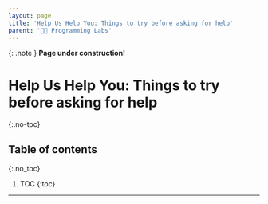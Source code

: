 ```yaml
---
layout: page
title: 'Help Us Help You: Things to try before asking for help'
parent: '👩‍🔬 Programming Labs'
---
```


{: .note }
**Page under construction!**

<!-- prettier-ignore-start -->

# Help Us Help You: Things to try before asking for help
{:.no-toc}


## Table of contents
{:.no_toc}

1. TOC
{:toc}

<!-- prettier-ignore-end -->

---

<!--
## Debugging

Inevitably, you will run into cases where your code does not produce the expected result. These are called _bugs_. The process of investigating and fixing these bugs is called _debugging_. **The vast majority of the time spent programming is actually spent debugging**, especially when you are just starting out. But even seasoned programmers spend _far_ more time debugging than writing code.

Debugging consists of three steps:

1.  **Prevention**: The things you do to minimize bugs and/or make debugging easier.
2.  **Investigation**: What is the issue? What is the code supposed to do, and what is it actually doing?
3.  **Resolution**: Fixing the problem

## [](#prevention)Prevention

Prevention consists of adopting good development habits that will either minimize the number of bugs you introduce in the first place, or stop them in their tracks.

### [](#develop-with-the-browser-dev-tools-open)Develop with the browser dev tools open!

I really cannot stress this enough. If stuff is not working, the browser dev tools and especially [the console](#the-console) is the _first_ place you look for clues. **In fact, most seasoned web developers have dev tools continuously open while working.**

If you see errors in the console, **do not ignore them**. Even if they don’t seem to be related to the issue you’re investigating, they could be a symptom of a larger problem.

### [](#understand-what-code-does)Understand what code does

**Do _not_ copy and paste code without understanding what it does.** If we don’t expect you to understand it, we’ll usually say so. If we give you an entire file or function to copy, it’s typically because it doesn’t matter to understand it (but it’s still beneficial to try).

But in all other cases, you _should_ understand what the code is doing and why. We give you code because it’s easier to understand existing code and tweak it than to write it from scratch, not to save you the effort of understanding it.

If you don’t understand what you’re doing and why, you may still be able to guess where things go and move through the steps, but the mismatch between your mental model and what is actually happening will compound as you move through the lab making every step harder than the previous one.

If there are parts of syntax you don’t understand, it can be hard to google for things. For example, suppose you get to [Step 3.3 of Lab 9](#step-33-fixing-the-shape-transition-using-d3transition) and don’t understand this line:

```js
label ??= Object.entries(wedges).find(([label, w]) => w === wedge)[0];
```

`Object.entries()` and `array.find()` is easy to google for, but how do you google for `??=` or the `([label, w])` syntax?! **That’s what AI is excellent for!**

You could blanket ask it to explain this line of code:

![](images/chatgpt-explain.png){: width="600"}

Asking ChatGPT to explain a specific line of code (but other AI assistants are similar).

Or, you could ask about specific things you don’t understand, which tends to give you the answer faster:

![](images/chatgpt-specific.png){: width="600"}

Asking ChatGPT to explain a specific part of syntax (but other AI assistants are similar)..

[GitHub Copilot Chat](https://docs.github.com/en/copilot/github-copilot-chat/about-github-copilot-chat) even has a menu option for this:

![](images/gh-copilot-explain.png)

This was the result:

![](images/gh-copilot-explanation.png)

Do note that **every time you use AI for anything, it’s _crucial_ to fact-check it**. If you ask it to explain syntax you don’t understand, take the terms it gives you (in this case “logical nullish assignment operator”) and google them to see if they are correct.

### [](#use-correct-formatting)Use correct formatting

It’s very hard to understand what your code is doing if it’s not formatted correctly. Especially [indentation](https://en.wikipedia.org/wiki/Indentation_style) is very important as it shows the structure and hiearchy of your code.

- In HTML, if element contents span multiple lines, indent them (unless you have a reason not to).
- In JS, indent the contents of functions, loops, and conditionals.
- In CSS indent declarations (the property-value pairs inside the `{...}`) and nested rules.

Formatting is meant to help readability, not hinder it. There are cases where _not_ indenting actually improves readability, e.g. in HTML, since everything is inside [`<html>`](https://developer.mozilla.org/en-US/docs/Web/HTML/Element/html).

If you find it hard to maintain good formatting manually, many developers use [Prettier](https://prettier.io/) to automatically format their code when they save. It doesn’t give you much flexibility, but is way better than poorly formatted code. VS Code also has a built-in formatter that you can enable in the settings, or call it on a case-by-case basis by opening the [Command Palette](https://code.visualstudio.com/docs/getstarted/userinterface#_command-palette) (Ctrl+Shift+P) and typing `Format Document`.

> While a lot of code formatting is a matter of personal preference, and the main rule is that it’s consistent, there is one exception: those of you who are familiar with other languages, may be used to code styles where the `{` is placed in a new line ([_Allman style_](https://en.wikipedia.org/wiki/Indentation_style#Allman_style)):
>
>     function foo ()
>     {
>     	// code
>     }
>
> **Don’t do this in JS**. Because of [semicolon insertion](https://developer.mozilla.org/en-US/docs/Web/JavaScript/Reference/Lexical_grammar#automatic_semicolon_insertion), this can lead to [subtle bugs](https://2ality.com/2013/01/brace-styles.html).

If you don’t like the loss of control that automated formatters require, you should use a [linter](<https://en.wikipedia.org/wiki/Lint_(software)>) like [ESLint](https://eslint.org/) or [stylelint](https://stylelint.io/) to ensure that the code style you prefer is followed consistently.

## [](#investigation)Investigation

![](images/debugging-quote.png){: width="250"}

Quote by [Filipe Fortes](https://fortes.com/2017/one-good-tweet/)

**Investigation** can be broken down further:

- **Narrowing Down**: What part of the code is causing the problem?
- **Understanding**: _Why_ is the code not working as expected?

Both typically involve making a series of hypotheses, and testing them to see if they are true. In this section, we will discuss strategies for both.

The very first step for most issues is to look at the [console](#the-console) and the terminal where you ran `npm run dev`, both of which should already be open if you followed the [prevention](#prevention) steps and check for errors.

### [](#general-advice-reducing-the-issue)General advice: Reducing the issue

In the next few sections, we will discuss strategies for specific types of problems. This is a strategy that works _regardless_ of the type of issue you are debugging.

Generally, **the less code you’re dealing with, the easier debugging becomes**. In most cases, the issue is not in the entire codebase, but in a tiny part of it. The _Narrowing Down_ phase is about figuring out what part of the code is causing the issue.

If you have a hypothesis about this, you can verify it by removing or commenting out that part of the code and seeing what happens — or removing _everything else_ and making sure that the bug still reproduces. If not, there is always the “brute force approach”, where you simply start removing parts of the code until the issue goes away. This may involve:

- Commenting out entire sections of code
- Replacing API calls and computed values with hardcoded values
- Removing event listeners
- Replacing entire components
- Using the component with the issue in isolation on a new page

This is often called “Creating a reduced testcase” and is also a great process to follow when reporting a bug with one of the tools you’re using. Here are some excellent guides on this exact process:

- [Test Case Reduction - WebKit](https://webkit.org/test-case-reduction/)
- [Reduced Test Cases - CSS Tricks](https://css-tricks.com/reduced-test-cases/)

Code playgrounds can be excellent for creating reduced testcases:

- [Svelte REPL](https://svelte.dev/repl) for Svelte
- [CodePen](https://codepen.io/) for HTML, CSS, and JS

### [](#problem-1-the-page-looks-wrong)Problem 1: The page looks wrong

The first step if things don’t quite look right is to verify the HTML structure is what we expect.

In some cases, especially if you are just getting started with HTML, and before you start using Svelte, the [HTML validation](#html-validator) can uncover a lot of issues.

However, **HTML that is not quite what you expect is not necessarily invalid**, in which case neither Svelte, nor a validator would catch the issue. In that case, the [Elements panel](#dev-tools-elements-panel) is the place to be. It can help you _both_ understand the structure of the page, and see the CSS that is _actually_ applied to each element.

This will immediately resolve issues like:

- Declarations not being applied, either because the property or value is invalid, or because the property only applies to certain elements or when certain other properties have certain values
- CSS selectors not matching the elements you expect

### [](#problem-2-the-code-doesnt-work-in-the-way-i-expect)Problem 2: The code doesn’t work in the way I expect

It’s a common misconception that we develop a website by slowly getting it to converge to the final state. Think of it instead like a building site: there is scaffolding and tools everywhere while the building is still building built. It’s ok for development to look messy while we are still building.

Assuming there are no errors, the first step is to _understand_ what the current state is. What are the values of all intermediate variables? What is each function returning?

For HTML & CSS, we can use the [Elements panel](#dev-tools-elements-panel) to see the CSS that is currently applied to each element and the current structure of the DOM tree.

For transitions & animations, it helps to set their duration to a very high value (e.g. 3s) as you’re developing them, so that it’s very clear what is actually happening.

But for JS, the process is a bit more involved. We need to think like a computer: start from the beginning of the code and follow it through, keeping track of the values of all variables in your head. Then we want to make sure that the values are what we expect them to be at each step.

If the code we are trying to inspect is not called very frequently, we can use [`console.log()` statements](#console-api) with variables to see what their values are.

If the value we are logging is an object, it will be logged as a reference to the object, not its value. This means we will be seeing the _current_ value of the object, not the value at the time of the `console.log()` statement. To see current values, we need to log a copy of the object, e.g. `console.log({...myObject})`, or specific values, e.g. `console.log(myObject.myProperty)`.

VS Code allows us to just type `log` and then hit Tab to get a `console.log()` statement with the caret between the parentheses, which can be great for quickly logging things.

In some cases you may need to rewrite code a bit to make this possible. For example, assume you have an arrow function that just returns a value:

```js
let interpolator = (t) => someFunction(t);
```

If you want to log the return value, you’d need to do something like this:

```js
let interpolator = (t) => {
  let result = someFunction(t);
  console.log(result);
  return result;
};
```

Or you can define a `log()` function that returns its first argument:

```js
function log(...args) {
  console.log(...args);
  return args[0];
}
```

And then you can just wrap values with it:

```js
let interpolator = (t) => log(someFunction(t));
```

However, if the code is called very frequently, it would be hard to wade through hundreds of log messages. For example, assume we were working on [Step 3.4 of Lab 9](#step-34-transitioning-between-pies-with-different-technologies) and trying to debug why our interpolator didn’t work as we expected by logging the CSS we are applying. We’d get something like this:

Good luck wading through all these logs!

In that case, when using Svelte, we can simply print values in the HTML, by using something like `{ myVariable }` if it’s a primitive, or something like `{ JSON.stringify(myVariable) }` if it’s an object.

The downside is that we don’t get historical values, but the upside is that we can see the value _right now_ as it changes.

Don’t forget to clean up after you’ve found & fixed the bug, by removing these expressions and/or log statements!

Lastly, if none of these helps zero in on the issue completely, it may be time for the big guns: the [`debugger` statement](#debugger-statement) and the [Sources panel](#sources-panel). These allow us to execute our code, see the values of all local variables at each point, and even stop it at certain points and experiment.

### [](#problem-3-500-error)Problem 3: 500 error

If you’re lucky, when you make a mistake with Svelte, you will get a nice error display like this:

![](images/svelte-error-nice.png)

However, other times you will only get something like this:

![](images/500.png){: width="200"}

In that case, the first step is to look at the terminal panel where you ran `npm run dev` to see _what_ the actual error is.

If the issue is in the JS, it could be easy to read:

![ReferenceError: onMount is not defined](images/vite-error.png)

However, if the issue is in your Svelte HTML, you may have to wade through your entire component code to get to the actual error:

In this case the actual error is the red text at the top: `Element with a slot='...' attribute must be a child of a component or a descendant of a custom element`

## [](#debugging-tools)Debugging tools

Here we describe the tools you can use to investigate and resolve issues. There are links to these in the text above, but going through this section by itself may be useful for those with more experience, or as a quick reference after you have read the whole guide.

### [](#the-console)The Console

The console is is the second tab in your browser dev tools. It looks like this:

![](images/console.png)

Among other things, the console will show you:

- JS errors
- Failed HTTP requests (e.g. file not found)
- Some HTML errors (e.g. invalid value for certain attributes)

> **Why doesn’t the browser just notify me when there are errors on the page?**
>
> The browser doesn’t know you’re the website developer, and most web users don’t want to know about JS errors on websites they visit. In fact, early browsers did report them to users, but that went away as browser UIs became more user-friendly, and started targeting less technical folk. In fact, most websites you visit on a daily basis have a cornucopia of JS errors and you’d never know about them unless you open the browser console.

### [](#html-validator)HTML validator

The [W3C HTML validator](https://validator.w3.org/) is a tool that checks your HTML for errors. You can provide your HTML to it by uploading it, giving it a URL, or perhaps most usefully when developing, [pasting it in directly](https://validator.w3.org/#validate_by_input).

Svelte markup will throw the validator off, so this becomes less useful as we start using Svelte. You can still validate Svelte’s output, but depending on how much of your code is rendered by the build process, this can be more or less useful. The silver lining is that Svelte also catches some HTML issues itself and then they become [500 errors](#problem-500-error).

### [](#dev-tools-elements-panel)Dev tools Elements panel

It looks like this:

![](images/elements.png)

It can help you catch issues in a number of ways. First, it helps you explore the [DOM structure](../2/slides/#dom-tree) by expanding and collapsing element contents. This can be very helpful when your elements are not nested in the way you expect, which can be hard to see in source code alone.

But the elements panel is _especially_ useful to show you the CSS currently applied, which is done in several ways:

- As you hover over each element, it is highlighted and its [box model](../2/slides/#the-box-model) is shown (orange for margin, purple for padding).
- If the element is a grid or flex container, its layout is shown as well.
- The right panel shows you all the CSS rules that currently apply to the element, whether they come from your CSS or the browser’s, and which ones are overridden by others.

The CSS panel shows a bunch of things:

- The CSS rules that apply to the element, and where they come from (your CSS, browser defaults, etc.)
- The computed styles, which are the final styles that apply to the element after all the rules are applied
- The box model, which shows you the padding, border, and margin of the element
- Which CSS properties are being overridden by others?
- Which CSS properties are inherited from ancestors?
- Which CSS properties are invalid and thus ignored?
- Which CSS properties are being ignored because of the values of other properties? For example, Flexbox properties like [`flex`](https://developer.mozilla.org/en-US/docs/Web/CSS/flex) and `flex-*` have no effect if [`display`](https://developer.mozilla.org/en-US/docs/Web/CSS/display) is not [`flex`](https://developer.mozilla.org/en-US/docs/Web/CSS/flex) or `inline-flex`. Note that the dependencies between CSS properties are more complex than the dev tools can show, so this will not uncover all such issues.

If the issue you are investigating only happens during certain user actions (e.g. `:hover`), you can simulate those actions:

It also allows you to **edit the CSS in real time** and see the page update. This can be incredibly useful both in the [investigation](#investigation) and [resolution](#resolution) phases. Keep in mind that the browser cannot possibly update your source code, so if you refresh you will lose your changes — you need to remember to copy them over! However, you can see this as a feature, not a bug: you can try out changes in a non-destructive way.

In addition to editing properties and values, it allows you to quickly remove declarations to see what will happen (which is very useful in the [investigation](#investigation) phase)

### [](#console-api)Console API

The [Console API](https://developer.mozilla.org/en-US/docs/Web/API/Console_API) is a set of functions you can use in your JS code to log messages to the console. The one you would be using most often is [`console.log()`](https://developer.mozilla.org/en-US/docs/Web/API/console/log_static) which logs a message to the console. However, [`console.trace()`](https://developer.mozilla.org/en-US/docs/Web/API/console/trace_static) can also be useful if you can’t understand why a certain function is being called.

### [](#debugger-statement)`debugger` statement

The `debugger;` statement allows you to stop execution of your code and inspect its current state, as well as the _call stack_, i.e. how you got there.

E.g. suppose we’re working on [step 3.4 of Lab 9](#step-34-transitioning-between-pies-with-different-technologies) and want to debug why our interpolator didn’t work as we expected.

We _could_ add `console.log()` statements with all the local variables or print them out using Svelte expressions, but in some cases, especially when we have a lot of variables or simpler methods have failed to narrow down the issue, there is a better way: the debugger.

You can add a `debugger;` statement to stop your code at any point and inspect its current state in the [Sources panel](#sources-panel). You can hover over any variable and see its current value. It looks like this:

The `debugger;` statement works like any other JS statement, meaning you can put it inside conditionals as well:

```js
if (someCondition) {
  debugger;
}
```

These statements create _breakpoints_ in your code, which are points where the code execution stops. You can also set breakpoints manually in the Sources panel, without modifying the code.

### [](#sources-panel)Sources panel

In the previous section we saw how to use `debugger;` statements to inspect the state of our code at any point in time. However, the Sources panel does a lot more than that.

It also allows us to _step through_ our code, meaning we can execute it line by line and see the state of our variables at each point.

To step through our code, we use this toolbar at the top right: ![](images/step-through-toolbar.png){: width="200"}. Here’s what the icons mean:

- ![](images/button-resume.png){: width="30"} **Resume execution**: Continue executing the code until the next breakpoint or the end of the script.
- Buttons 2-5 are all about stepping through the code, i.e. executing the current line and moving to the next one. However, there are different ways you may want to do that, mainly around how low-level you want your inspection to be: do you actually want to see the state within each function called in your code, or only the one you are currently in?
  - ![](images/button-step-over.png){: width="30"} **Step over next function call**: This stays within the function you are currently inspecting, without moving into other functions being called. This is the most high level of them all, and the one I suggest you start with. It helps you to get a higher level overview of what is happening in your code, without having to suffer through every single line.
  - ![](images/button-step-into.png){: width="30"} **Step into next function call**: If the current line is a function call, move into the function and execute the first line.
  - ![](images/button-step-out.png){: width="30"} **Step out of current function**: Execute the rest of the current function and move to the next line _after_ the function call. This is very useful when you realize you don’t actually care about the function you’re in and you know the bug is not there, effectively helping you reverse the decision to step into.
  - ![](images/button-step.png){: width="30"} **Step**: Execute the current line and move to the next one, whether that is in another function or in the current one.
- ![](images/button-deactivate-breakpoints.png){: width="30"} **Deactivate breakpoints**: This will deactivate all breakpoints in your code, so that it will run without stopping at any of them. This is useful when you have a lot of breakpoints and you want to run the code without stopping at any of them.

It also shows you the _call stack_, which is the list of functions that have been called to get to the current point. For example, suppose we’re working on [step 3.4 of Lab 9](<#step-34-transitioning-between-pies-with-different-technjson.stringify(wedges)>) and we want to figure out if the `interpolator` function was called from a D3 Transition or a Svelte transition. We can look at the call stack, and click on the function that called it (`css`): turns out it was a Svelte transition this time!

Keep in mind that when async code is involved, the call stack may not be as useful as you’d like.

## [](#resolution)Resolution

In most cases, >99% of debugging time is spent narrowing down the problem, and the resolution is typically pretty simple, and often takes seconds (e.g. changing a variable name).

There is one exception: when the bug is _not_ in our code, but in one of the tools we’re using (D3, Svelte, Mapbox, etc.) or even the browser itself (browsers have bugs too — [thousands of them](https://issues.chromium.org/issues?q=status:open)!) In those cases, the right thing to do is to make sure that a bug report already exists, and if not to file one. Make sure to include a reduced testcase in your bug report (see [Reducing the issue](#general-advice-reducing-the-issue) above on how to create one). Reduce _very_ aggressively, as a rule of thumb, most testcases are less than 10 lines of (non-boilerplate) code.

However, we usually cannot wait for a fix, so we need to find a _workaround_. This means that we need to find a way to get the same functionality, but in a different way that doesn’t trigger the bug.

Finding a good workaround often involves exactly the same steps as investigating the bug in the first place: narrowing down the issue, understanding why it happens, and what exactly triggers it (make sure to include all your findings in the bug report to save the developers time and increase the odds it may be fixed soon).

For example, in [lab 9](../9/#step-27-animated-race) we had to work around a bug in Svelte’s `animate` directive. A quick investigation revealed [many bug reports around similar issues](https://github.com/sveltejs/svelte/issues?q=is%3Aissue+is%3Aopen+sort%3Aupdated-desc+animate+flip), so we decided not to file another one.

To investigate the bug, we clicked on `flip` from replaced `import {flip} from 'svelte/animate';` to get the `flip` source code, then pasted it as a plain function in our own code. Then started adding `console.log()` statements. We found that the problem was related to the part that is executed before each transition only getting executed once (instead of once per transition), so the positions it was capturing were getting progressively more and more out of sync.

A workaround was to try and _fool_ Svelte into thinking that every time we were transitioning, we were using a brand new function:

```js
import { flip as originalFlip } from 'svelte/animate';

function getFlip() {
  return originalFlip;
}

// This will get called every time files changes:
$: flip = getFlip(files);
```

Workarounds are fragile. They may break with future updates to the library, or they may not work in all cases. E.g. in this case, if Svelte updates to be smarter abound dependencies and realize that `getFlip()` returns the same function every time, our workaround will break. This is why it’s important to report these bugs, so they can be fixed in the long term. Workarounds should be seen as a temporary bandaid, not a long-term solution.

In some cases, even the underlying technologies can be buggy! For example, when I was working on Lab 9 I [reported](https://github.com/w3c/csswg-drafts/issues/10195) the default SVG arc interpolation as a bug.

## [](#conclusion)Conclusion

Debugging is the least fun part of programming, despite it also being the biggest chunk of it. Especially in the beginning, it’s absolutely normal to spend about 5% writing code and 95% debugging it. But even as you gain experience, debugging will often occupy around 70% of your time developing anything.

![](images/works-first-time.jpg){: width="400"}

Even seasoned programmers are _surprised_ when their code works the first time. Image source: [5 traits to go from Junior to Senior Software Engineer - DEV Community](https://dev.to/jenesh/5-traits-to-go-from-junior-to-senior-software-engineer-11ol)

**It’s important to remember that _everyone_ spends a fair bit time debugging, even programmers with decades of experience.** Programming is a completely different communication paradigm than anything else we do. Natural (human) languages are full of ambiguity. There is so much that is simply implied in every sentence, and the other humans can just infer it.

In programming, we have to tell the computer _exactly_ what to do, with detailed steps that leave no room for ambiguity. This can be very hard as it goes against everything we have ever learned about communication!

AI may change this in the future, there are a lot of efforts to make programming more like natural language, but we’re not there yet.

**Never feel like making mistakes and having to debug them is a personal failing of yours.** It’s a crappy part of programming, but one that we all go though.

 -->
